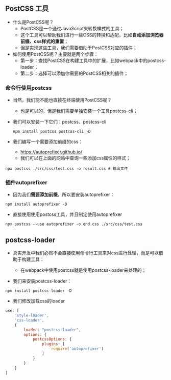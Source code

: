 ## PostCSS 工具

- 什么是PostCSS呢？ 
  - PostCSS是一个通过JavaScript来转换样式的工具； 
  - 这个工具可以帮助我们进行一些CSS的转换和适配，比如**自动添加浏览器前缀、css样式的重置**； 
  - 但是实现这些工具，我们需要借助于PostCSS对应的插件；
- 如何使用PostCSS呢？主要就是两个步骤： 
  - 第一步：查找PostCSS在构建工具中的扩展，比如webpack中的postcss-loader； 
  - 第二步：选择可以添加你需要的PostCSS相关的插件；

### 命令行使用postcss

- 当然，我们能不能也直接在终端使用PostCSS呢？ 

  - 也是可以的，但是我们需要单独安装一个工具postcss-cli； 

- 我们可以安装一下它们：postcss、postcss-cli 

  ```shell
  npm install postcss postcss-cli -D
  ```

- 我们编写一个需要添加前缀的css： 

  - https://autoprefixer.github.io/ 
  - 我们可以在上面的网站中查询一些添加css属性的样式；

```shell
npx postcss ./src/css/test.css -o result.css # 输出文件
```

### 插件autoprefixer

- 因为我们**需要添加前缀**，所以要安装autoprefixer：

```shell
npm install autoprefixer -D
```

- 直接使用使用postcss工具，并且制定使用autoprefixer

```shell
npx postcss --use autoprefixer -o end.css ./src/css/test.css 
```

## postcss-loader

- 真实开发中我们必然不会直接使用命令行工具来对css进行处理，而是可以借助于构建工具： 
  - 在webpack中使用postcss就是使用postcss-loader来处理的；

- 我们来安装postcss-loader：

```shell
npm install postcss-loader -D
```

- 我们修改加载css的loader

```js
use: [
    'style-loader',
    'css-loader',
    {
        loader: "postcss-loader",
        options: {
            postcssOptions: {
                plugins: [
                    require('autoprefixer')
                ]
            }
        }
    }
]
```

